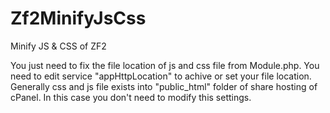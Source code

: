 # Zf2MinifyJsCss
Minify JS &amp; CSS of ZF2

You just need to fix the file location of js and css file from Module.php.
You need to edit service "appHttpLocation" to achive or set your file location.
Generally css and js file exists into "public_html" folder of share hosting of cPanel. In this case you don't need to modify this settings.

